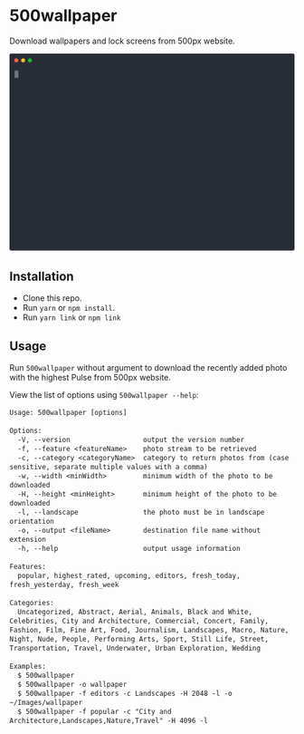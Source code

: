 # 500wallpaper

Download wallpapers and lock screens from 500px website.

<p align="center">
  <img width="600" src="screencast.svg?sanitize=true">
</p>

## Installation

- Clone this repo.
- Run `yarn` or `npm install`.
- Run `yarn link` or `npm link`

## Usage

Run `500wallpaper` without argument to download the recently added photo with the highest Pulse from 500px website.

View the list of options using `500wallpaper --help`:

```
Usage: 500wallpaper [options]

Options:
  -V, --version                  output the version number
  -f, --feature <featureName>    photo stream to be retrieved
  -c, --category <categoryName>  category to return photos from (case sensitive, separate multiple values with a comma)
  -w, --width <minWidth>         minimum width of the photo to be downloaded
  -H, --height <minHeight>       minimum height of the photo to be downloaded
  -l, --landscape                the photo must be in landscape orientation
  -o, --output <fileName>        destination file name without extension
  -h, --help                     output usage information

Features:
  popular, highest_rated, upcoming, editors, fresh_today, fresh_yesterday, fresh_week

Categories:
  Uncategorized, Abstract, Aerial, Animals, Black and White, Celebrities, City and Architecture, Commercial, Concert, Family, Fashion, Film, Fine Art, Food, Journalism, Landscapes, Macro, Nature, Night, Nude, People, Performing Arts, Sport, Still Life, Street, Transportation, Travel, Underwater, Urban Exploration, Wedding

Examples:
  $ 500wallpaper
  $ 500wallpaper -o wallpaper
  $ 500wallpaper -f editors -c Landscapes -H 2048 -l -o ~/Images/wallpaper
  $ 500wallpaper -f popular -c "City and Architecture,Landscapes,Nature,Travel" -H 4096 -l
```
